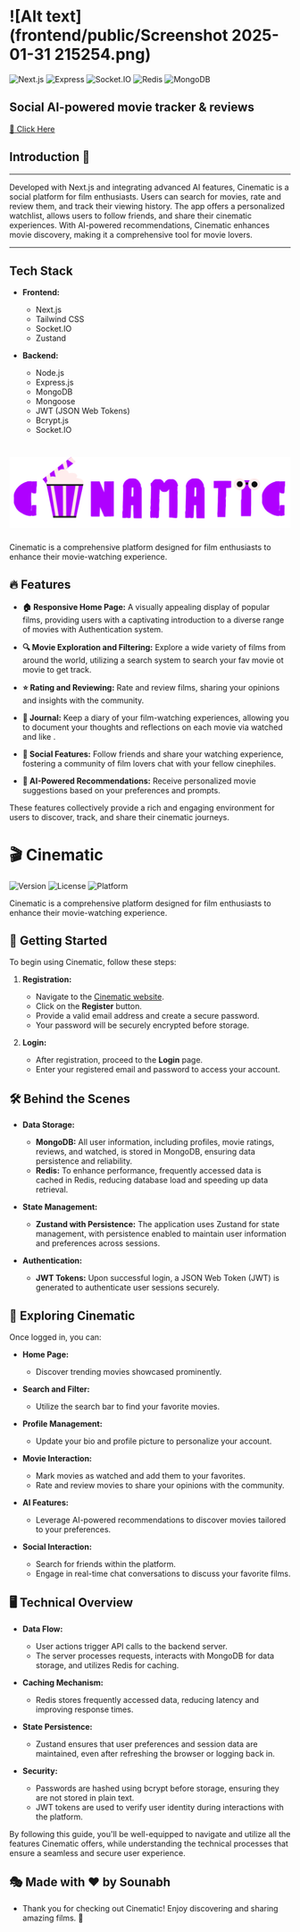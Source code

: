 # ![Alt text](frontend/public/Screenshot 2025-01-31 215254.png)


![Next.js](https://img.shields.io/badge/Next.js-000000?style=for-the-badge&logo=nextdotjs&logoColor=white)
![Express](https://img.shields.io/badge/Express-404D59?style=for-the-badge&logo=express&logoColor=white)
![Socket.IO](https://img.shields.io/badge/Socket.IO-010101?style=for-the-badge&logo=socketdotio&logoColor=white)
![Redis](https://img.shields.io/badge/Redis-DC382D?style=for-the-badge&logo=redis&logoColor=white)
![MongoDB](https://img.shields.io/badge/MongoDB-47A248?style=for-the-badge&logo=mongodb&logoColor=white)

## Social AI-powered movie tracker & reviews 
[🔴 Click Here](https://12amgrymen.vercel.app)



 ## Introduction 🗿
***
Developed with Next.js and integrating advanced AI features, Cinematic is a social platform for film enthusiasts. Users can search for movies, rate and review them, and track their viewing history. The app offers a personalized watchlist, allows users to follow friends, and share their cinematic experiences. With AI-powered recommendations, Cinematic enhances movie discovery, making it a comprehensive tool for movie lovers.


***
## Tech Stack

- **Frontend:**
  - Next.js
  - Tailwind CSS
  - Socket.IO
  - Zustand

- **Backend:**
  - Node.js
  - Express.js
  - MongoDB
  - Mongoose
  - JWT (JSON Web Tokens)
  - Bcrypt.js
  - Socket.IO

# ![Alt text](frontend/public/logo.png)

Cinematic is a comprehensive platform designed for film enthusiasts to enhance their movie-watching experience.

## 🔥 Features

- **🏠 Responsive Home Page:** A visually appealing display of popular films, providing users with a captivating introduction to a diverse range of movies with Authentication system.

- **🔍 Movie Exploration and Filtering:** Explore a wide variety of films from around the world, utilizing a search system to search your fav movie ot movie to get track.

- **⭐ Rating and Reviewing:** Rate and review films, sharing your opinions and insights with the community.

- **📓 Journal:** Keep a diary of your film-watching experiences, allowing you to document your thoughts and reflections on each movie via watched and like .

- **👥 Social Features:** Follow friends and share your watching experience, fostering a community of film lovers chat with your fellow cinephiles.

- **🤖 AI-Powered Recommendations:** Receive personalized movie suggestions based on your preferences and prompts.

These features collectively provide a rich and engaging environment for users to discover, track, and share their cinematic journeys.


# 🎬 Cinematic

![Version](https://img.shields.io/badge/version-1.0.0-blue)
![License](https://img.shields.io/badge/license-ISC-green)
![Platform](https://img.shields.io/badge/platform-Web-lightgrey)

Cinematic is a comprehensive platform designed for film enthusiasts to enhance their movie-watching experience.

## 🚀 Getting Started

To begin using Cinematic, follow these steps:

1. **Registration:**
   - Navigate to the [Cinematic website](https://12angrymen.vercel.app).
   - Click on the **Register** button.
   - Provide a valid email address and create a secure password.
   - Your password will be securely encrypted before storage.

2. **Login:**
   - After registration, proceed to the **Login** page.
   - Enter your registered email and password to access your account.

## 🛠️ Behind the Scenes

- **Data Storage:**
  - **MongoDB:** All user information, including profiles, movie ratings, reviews, and watched, is stored in MongoDB, ensuring data persistence and reliability.
  - **Redis:** To enhance performance, frequently accessed data is cached in Redis, reducing database load and speeding up data retrieval.

- **State Management:**
  - **Zustand with Persistence:** The application uses Zustand for state management, with persistence enabled to maintain user information and preferences across sessions.

- **Authentication:**
  - **JWT Tokens:** Upon successful login, a JSON Web Token (JWT) is generated to authenticate user sessions securely.

## 🎥 Exploring Cinematic

Once logged in, you can:

- **Home Page:**
  - Discover trending movies showcased prominently.

- **Search and Filter:**
  - Utilize the search bar to find your favorite movies.
  

- **Profile Management:**
  - Update your bio and profile picture to personalize your account.

- **Movie Interaction:**
  - Mark movies as watched and add them to your favorites.
  - Rate and review movies to share your opinions with the community.

- **AI Features:**
  - Leverage AI-powered recommendations to discover movies tailored to your preferences.

- **Social Interaction:**
  - Search for friends within the platform.
  - Engage in real-time chat conversations to discuss your favorite films.

## 🖥️ Technical Overview

- **Data Flow:**
  - User actions trigger API calls to the backend server.
  - The server processes requests, interacts with MongoDB for data storage, and utilizes Redis for caching.

- **Caching Mechanism:**
  - Redis stores frequently accessed data, reducing latency and improving response times.

- **State Persistence:**
  - Zustand ensures that user preferences and session data are maintained, even after refreshing the browser or logging back in.

- **Security:**
  - Passwords are hashed using bcrypt before storage, ensuring they are not stored in plain text.
  - JWT tokens are used to verify user identity during interactions with the platform.

By following this guide, you'll be well-equipped to navigate and utilize all the features Cinematic offers, while understanding the technical processes that ensure a seamless and secure user experience.


## 🎭 Made with ❤️ by Sounabh 

- Thank you for checking out Cinematic! Enjoy discovering and sharing amazing films. 🎥


